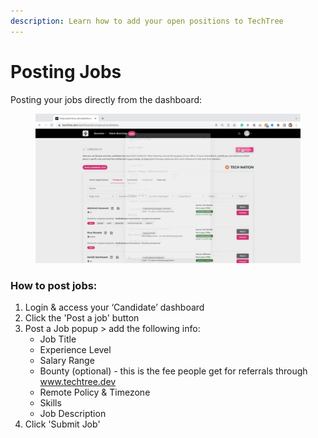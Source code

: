 ```yaml
---
description: Learn how to add your open positions to TechTree
---
```


# Posting Jobs

Posting your jobs directly from the dashboard:

<figure><img src="../../.gitbook/assets/https___techtree.dev_dashboard_company_candidates - 12 January 2023.gif" alt=""><figcaption></figcaption></figure>

### How to post jobs:

1. Login & access your ‘Candidate’ dashboard
2. Click the 'Post a job' button&#x20;
3. Post a Job popup > add the following info:
   * Job Title
   * Experience Level
   * Salary Range
   * Bounty (optional) - this is the fee people get for referrals through www.techtree.dev
   * Remote Policy & Timezone
   * &#x20;Skills&#x20;
   * Job Description
4. Click 'Submit Job'
